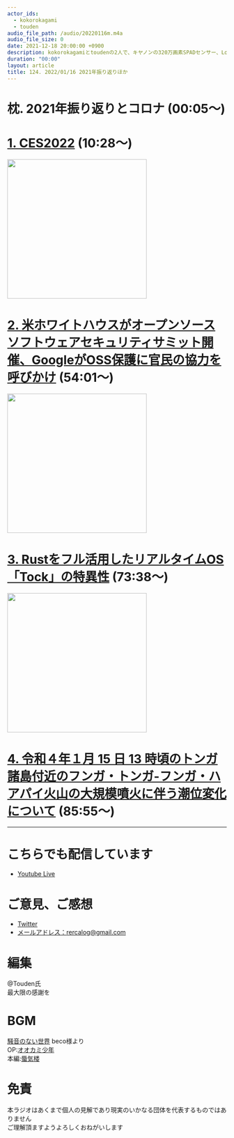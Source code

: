 ```yaml
---
actor_ids:
  - kokorokagami
  - touden
audio_file_path: /audio/20220116m.m4a
audio_file_size: 0
date: 2021-12-18 20:00:00 +0900
description: kokorokagamiとtoudenの2人で、キヤノンの320万画素SPADセンサー、Log4j2脆弱性 などについて話しました。
duration: "00:00"
layout: article
title: 124. 2022/01/16 2021年振り返りほか
---
```


# 枕. 2021年振り返りとコロナ (00:05～)

# [1. CES2022](https://jp.techcrunch.com/2022/01/13/2022-01-10-the-biggest-news-from-ces-2022/) (10:28～)

[<img src="https://jp.techcrunch.com/wp-content/uploads/2022/01/ces00.jpg?w=730" width="320dp">](https://jp.techcrunch.com/2022/01/13/2022-01-10-the-biggest-news-from-ces-2022/)  

# [2. 米ホワイトハウスがオープンソースソフトウェアセキュリティサミット開催、GoogleがOSS保護に官民の協力を呼びかけ](https://jp.techcrunch.com/2022/01/14/google-open-source-private-public-partnership/) (54:01～)

[<img src="https://jp.techcrunch.com/wp-content/uploads/2022/01/2022-01-14-006-001.jpg" width="320dp">](https://jp.techcrunch.com/2022/01/14/google-open-source-private-public-partnership/)  

# [3. Rustをフル活用したリアルタイムOS「Tock」の特異性](https://monoist.itmedia.co.jp/mn/articles/2112/27/news045.html) (73:38～)

[<img src="https://image.itmedia.co.jp/mn/articles/2112/27/sp_21227rtos_retsuden18_07.jpg" width="320dp">](https://monoist.itmedia.co.jp/mn/articles/2112/27/news045.html)  

# [4. 令和４年１月 15 日 13 時頃のトンガ諸島付近のフンガ・トンガ-フンガ・ハアパイ火山の大規模噴火に伴う潮位変化について](https://www.jma.go.jp/jma/press/2201/16a/kaisetsu202201160200.pdf) (85:55～)



___

# こちらでも配信しています
- [Youtube Live](https://www.youtube.com/channel/UCD1zo-WnyFdE5w0pqvKblkA)

# ご意見、ご感想
- [Twitter](https://twitter.com/recalog1)
- [メールアドレス：rercalog@gmail.com](rercalog@gmail.com)

# 編集

@Touden氏  
最大限の感謝を  

# BGM

[騒音のない世界](http://noiselessworld.net/) beco様より  
OP:[オオカミ少年](https://soundcloud.com/baron1_3/wolfboy)  
本編:[蜃気楼](https://soundcloud.com/baron1_3/shinkirou)  

# 免責

本ラジオはあくまで個人の見解であり現実のいかなる団体を代表するものではありません  
ご理解頂ますようよろしくおねがいします  